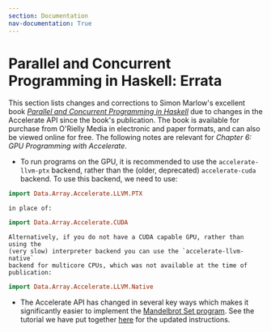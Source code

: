 ```yaml
---
section: Documentation
nav-documentation: True
---
```


# Parallel and Concurrent Programming in Haskell: Errata

This section lists changes and corrections to Simon Marlow's excellent book
[*Parallel and Concurrent Programming in Haskell*](http://chimera.labs.oreilly.com/books/1230000000929)
due to changes in the Accelerate API since the book's publication. The book is
available for purchase from O'Rielly Media in electronic and paper formats, and
can also be viewed online for free. The following notes are relevant for _Chapter
6: GPU Programming with Accelerate_.


  * To run programs on the GPU, it is recommended to use the
    `accelerate-llvm-ptx` backend, rather than the (older, deprecated)
    `accelerate-cuda` backend. To use this backend, we need to use:
```haskell
import Data.Array.Accelerate.LLVM.PTX
```
    in place of:
```haskell
import Data.Array.Accelerate.CUDA
```
    Alternatively, if you do not have a CUDA capable GPU, rather than using the
    (very slow) interpreter backend you can use the `accelerate-llvm-native`
    backend for multicore CPUs, which was not available at the time of
    publication:
```haskell
import Data.Array.Accelerate.LLVM.Native
```

  * The Accelerate API has changed in several key ways which makes it
    significantly easier to implement the [Mandelbrot Set program](/examples/mandelbrot.html).
    See the tutorial we have put together [here](/examples/mandelbrot.html) for
    the updated instructions.

